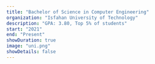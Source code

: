 ```yaml
---
title: "Bachelor of Science in Computer Engineering"
organization: "Isfahan University of Technology"
description: "GPA: 3.80, Top 5% of students"
start: "2021"
end: "Present"
showDuration: true
image: "uni.png"
showDetails: false
---
```

